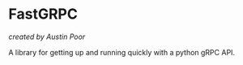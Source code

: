 # FastGRPC

_created by Austin Poor_

A library for getting up and running quickly with a python gRPC API.

